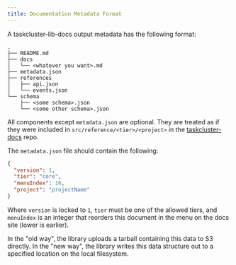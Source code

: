 ```yaml
---
title: Documentation Metadata Format
---
```


A taskcluster-lib-docs output metadata has the following format:

```
.
├── README.md
├── docs
│   └── <whatever you want>.md
├── metadata.json
├── references
│   ├── api.json
│   └── events.json
└── schema
    ├── <some schema>.json
    └── <some other schema>.json
```

All components except `metadata.json` are optional. They are treated as if they
were included in `src/reference/<tier>/<project>` in the
[taskcluster-docs](https://github.com/taskcluster/taskcluster-docs) repo.

The `metadata.json` file should contain the following:

```json
{
  "version": 1,
  "tier": "core",
  "menuIndex": 10,
  "project": "projectName"
}
```

Where `version` is locked to `1`, `tier` must be one of the allowed tiers, and `menuIndex` is an integer that reorders this document in the menu on the docs site (lower is earlier).

In the "old way", the library uploads a tarball containing this data to S3 directly.
In the "new way", the library writes this data structure out to a specified location on the local filesystem.
